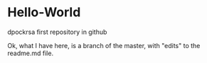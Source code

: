 # Hello-World
dpockrsa first repository in github

Ok, what I have here, is a branch of the master, with "edits" to the readme.md file.
